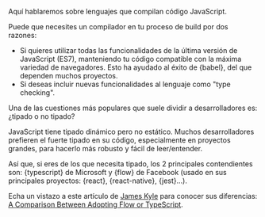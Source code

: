 Aquí hablaremos sobre lenguajes que compilan código JavaScript.

Puede que necesites un compilador en tu proceso de build por dos razones:

* Si quieres utilizar todas las funcionalidades de la última versión de JavaScript (ES7), manteniendo tu código compatible con la máxima variedad de navegadores. Esto ha ayudado al éxito de {babel}, del que dependen muchos proyectos.
* Si deseas incluir nuevas funcionalidades al lenguaje como "type checking".

Una de las cuestiones más populares que suele dividir a desarrolladores es: ¿tipado o no tipado?

JavaScript tiene tipado dinámico pero no estático. Muchos desarrolladores prefieren el fuerte tipado en su código, especialmente en proyectos grandes, para hacerlo más robusto y fácil de leer/entender.

Así que, si eres de los que necesita tipado, los 2 principales contendientes son: {typescript} de Microsoft y {flow} de Facebook (usado en sus principales proyectos: {react}, {react-native}, {jest}...).

Echa un vistazo a este artículo de [James Kyle](https://github.com/thejameskyle) para conocer sus diferencias: [A Comparison Between Adopting Flow or TypeScript](https://medium.com/the-thinkmill/adopting-flow-typescript-3549a3a36d51).
